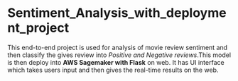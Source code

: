 # Sentiment_Analysis_with_deployment_project
This end-to-end project is used for analysis of movie review sentiment and then classify the gives review into _Positive and Negative reviews_.This model is then deploy into **AWS Sagemaker with Flask** on web. It has UI interface which takes users input and then gives the real-time results on the web.
